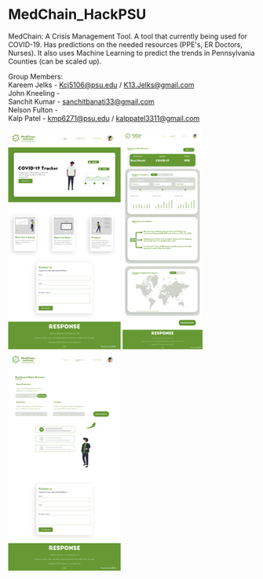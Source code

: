# MedChain_HackPSU
MedChain: A Crisis Management Tool. A tool that currently being used for COVID-19. Has predictions on the needed resources (PPE's, ER Doctors, Nurses). It also uses Machine Learning to predict the trends in Pennsylvania Counties (can be scaled up).

Group Members:  
Kareem Jelks - Kcj5106@psu.edu / K13.Jelks@gmail.com  
John Kneeling -   
Sanchit Kumar - sanchitbanati33@gmail.com  
Nelson Fulton -   
Kalp Patel - kmp6271@psu.edu / kalppatel3311@gmail.com  

![alt text](https://github.com/kalpP/MedChain_HackPSU/blob/main/MedChain%20-%20Figma%20designs/medChain_Home.png)
![alt text](https://github.com/kalpP/MedChain_HackPSU/blob/main/MedChain%20-%20Figma%20designs/MedChain_Dashboard1.png)
![alt text](https://github.com/kalpP/MedChain_HackPSU/blob/main/MedChain%20-%20Figma%20designs/MedChain_Dashboard2.png)
